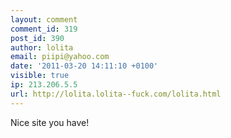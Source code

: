 ```yaml
---
layout: comment
comment_id: 319
post_id: 390
author: lolita
email: piipi@yahoo.com
date: '2011-03-20 14:11:10 +0100'
visible: true
ip: 213.206.5.5
url: http://lolita.lolita--fuck.com/lolita.html
---
```

Nice site you have!

